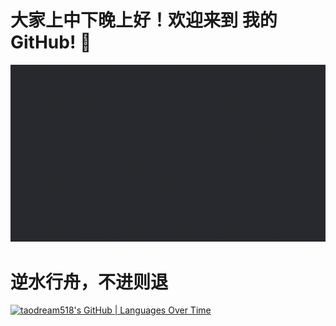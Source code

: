 # 大家上中下晚上好！欢迎来到 我的 GitHub! 👏 

![introduction](introduction.gif)

# 逆水行舟，不进则退

[![taodream518's GitHub | Languages Over Time](https://stats.quine.sh/taodream518/languages-over-time?theme=dark)](https://quine.sh?utm_source=widgets&utm_campaign=taodream518)
